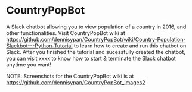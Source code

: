 # CountryPopBot
A Slack chatbot allowing you to view population of a country in 2016, and other functionalities. Visit CountryPopBot wiki at https://github.com/dennisypan/CountryPopBot/wiki/Country-Population-Slackbot---Python-Tutorial to learn how to create and run this chatbot on Slack.  After you finished the tutorial and sucessfully created the chatbot, you can visit xxxx to know how to start & terminate the Slack chatbot anytime you want! 

NOTE: Screenshots for the CountryPopBot wiki is at https://github.com/dennisypan/CountryPopBot_images2
